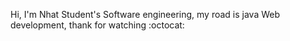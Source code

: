 Hi, I'm Nhat Student's Software engineering, my road is java Web development, thank for watching :octocat:
